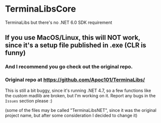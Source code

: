 # TerminaLibsCore
TerminaLibs but there's no .NET 6.0 SDK requirement

## If you use MacOS/Linux, this will NOT work, since it's a setup file published in .exe (CLR is funny)
### And I recommend you go check out the original repo.
### Original repo at https://github.com/Apoc101/TerminaLibs/

This is still a bit buggy, since it's running .NET 4.7, so a few functions like the custom madlib are broken, but I'm working on it. 
Report any bugs in the ``Issues`` section please :) 

(some of the files may be called "TerminaLibsNET", since it was the original project name, but after some consideration I decided to change it)
